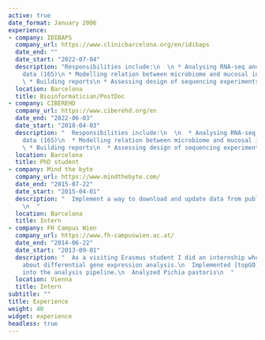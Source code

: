 ```yaml
---
active: true
date_format: January 2006
experience:
- company: IDIBAPS
  company_url: https://www.clinicbarcelona.org/en/idibaps
  date_end: ""
  date_start: "2022-07-04"
  description: "Responsibilities include:\n  \n * Analysing RNA-seq and microbiome
    data (16S)\n * Modelling relation between microbiome and mucosal intestine\n
    \ * Building reports\n * Assessing design of sequencing experiments\n * Managing the group server"
  location: Barcelona
  title: Bioinformatician/PostDoc
- company: CIBEREHD
  company_url: https://www.ciberehd.org/en
  date_end: "2022-06-03"
  date_start: "2018-04-03"
  description: "  Responsibilities include:\n  \n  * Analysing RNA-seq and microbiome
    data (16S)\n  * Modelling relation between microbiome and mucosal intestine\n
    \ * Building reports\n  * Assessing design of sequencing experiments\n  "
  location: Barcelona
  title: PhD student
- company: Mind the byte
  company_url: https://www.mindthebyte.com/
  date_end: "2015-07-22"
  date_start: "2015-04-01"
  description: "  Implement a way to download and update data from public databases.
    \n  "
  location: Barcelona
  title: Intern
- company: FH Campus Wien
  company_url: https://www.fh-campuswien.ac.at/
  date_end: "2014-06-22"
  date_start: "2013-09-01"
  description: "  As a visiting Erasmus student I did an internship where I learned
    about differential gene expression analysis.\n  Implemented [topGO](https://bioconductor.org/packages/topGO)
    into the analysis pipeline.\n  Analyzed Pichia pastoris\n  "
  location: Vienna
  title: Intern
subtitle: ""
title: Experience
weight: 40
widget: experience
headless: true
---
```

